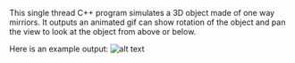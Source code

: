 This single thread C++ program simulates a 3D object made of one way mirriors.  It outputs an animated gif can show rotation of the object and pan the view to look at the object from above or below.

Here is an example output: 
![alt text](https://i.imgur.com/T574vSq.gif)
